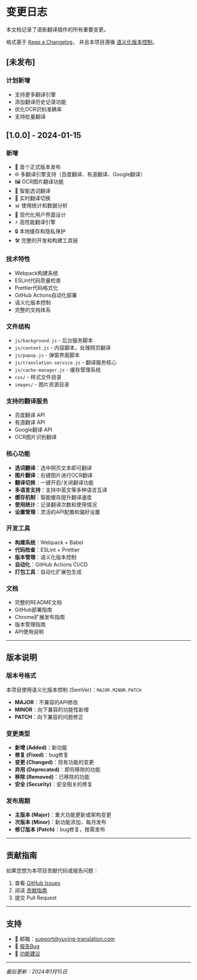 # 变更日志

本文档记录了语影翻译插件的所有重要变更。

格式基于 [Keep a Changelog](https://keepachangelog.com/zh-CN/1.0.0/)，
并且本项目遵循 [语义化版本控制](https://semver.org/lang/zh-CN/)。

## [未发布]

### 计划新增
- 支持更多翻译引擎
- 添加翻译历史记录功能
- 优化OCR识别准确率
- 支持批量翻译

## [1.0.0] - 2024-01-15

### 新增
- 🎉 首个正式版本发布
- 🌐 多翻译引擎支持（百度翻译、有道翻译、Google翻译）
- 🖼️ OCR图片翻译功能
- 🎯 智能选词翻译
- 🔄 实时翻译切换
- 📊 使用统计和数据分析
- 🎨 现代化用户界面设计
- ⚡ 高性能翻译引擎
- 🔒 本地缓存和隐私保护
- 🛠️ 完整的开发和构建工具链

### 技术特性
- Webpack构建系统
- ESLint代码质量检查
- Prettier代码格式化
- GitHub Actions自动化部署
- 语义化版本控制
- 完整的文档体系

### 文件结构
- `js/background.js` - 后台服务脚本
- `js/content.js` - 内容脚本，处理网页翻译
- `js/popup.js` - 弹窗界面脚本
- `js/translation-service.js` - 翻译服务核心
- `js/cache-manager.js` - 缓存管理系统
- `css/` - 样式文件目录
- `images/` - 图片资源目录

### 支持的翻译服务
- 百度翻译 API
- 有道翻译 API
- Google翻译 API
- OCR图片识别翻译

### 核心功能
- **选词翻译**：选中网页文本即可翻译
- **图片翻译**：右键图片进行OCR翻译
- **翻译切换**：一键开启/关闭翻译功能
- **多语言支持**：支持中英文等多种语言互译
- **缓存机制**：智能缓存提升翻译速度
- **使用统计**：记录翻译次数和使用情况
- **设置管理**：灵活的API配置和偏好设置

### 开发工具
- **构建系统**：Webpack + Babel
- **代码检查**：ESLint + Prettier
- **版本管理**：语义化版本控制
- **自动化**：GitHub Actions CI/CD
- **打包工具**：自动化扩展包生成

### 文档
- 完整的README文档
- GitHub部署指南
- Chrome扩展发布指南
- 版本管理指南
- API使用说明

---

## 版本说明

### 版本号格式

本项目使用语义化版本控制 (SemVer)：`MAJOR.MINOR.PATCH`

- **MAJOR**：不兼容的API修改
- **MINOR**：向下兼容的功能性新增
- **PATCH**：向下兼容的问题修正

### 变更类型

- **新增 (Added)**：新功能
- **修复 (Fixed)**：bug修复
- **变更 (Changed)**：现有功能的变更
- **弃用 (Deprecated)**：即将移除的功能
- **移除 (Removed)**：已移除的功能
- **安全 (Security)**：安全相关的修复

### 发布周期

- **主版本 (Major)**：重大功能更新或架构变更
- **次版本 (Minor)**：新功能添加，每月发布
- **修订版本 (Patch)**：bug修复，按需发布

---

## 贡献指南

如果您想为本项目贡献代码或报告问题：

1. 查看 [GitHub Issues](https://github.com/yuying-translation/browser-extension/issues)
2. 阅读 [贡献指南](CONTRIBUTING.md)
3. 提交 Pull Request

---

## 支持

- 📧 邮箱：support@yuying-translation.com
- 🐛 [报告Bug](https://github.com/yuying-translation/browser-extension/issues)
- 💬 [功能建议](https://github.com/yuying-translation/browser-extension/discussions)

---

*最后更新：2024年1月15日*